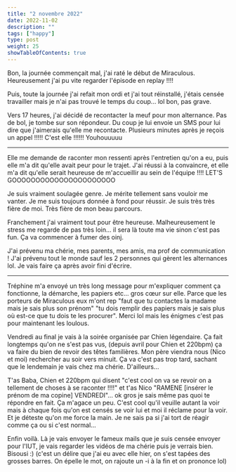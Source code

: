 ```yaml
---
title: "2 novembre 2022"
date: 2022-11-02
description: ""
tags: ["happy"]
type: post
weight: 25
showTableOfContents: true
---
```


Bon, la journée commençait mal, j'ai raté le début de Miraculous. Heureusement j'ai pu vite regarder l'épisode en replay !!!!

Puis, toute la journée j'ai refait mon ordi et j'ai tout réinstallé, j'étais censée travailler mais je n'ai pas trouvé le temps du coup... lol bon, pas grave.

Vers 17 heures, j'ai décidé de recontacter la meuf pour mon alternance. Pas de bol, je tombe sur son répondeur. Du coup je lui envoie un SMS pour lui dire que j'aimerais qu'elle me recontacte. Plusieurs minutes après je reçois un appel !!!!! C'est elle !!!!!! Youhouuuuu
********
Elle me demande de raconter mon ressenti après l'entretien qu'on a eu, puis elle m'a dit qu'elle avait peur pour le trajet. J'ai réussi à la convaincre, et elle m'a dit qu'elle serait heureuse de m'accueillir au sein de l'équipe !!!! LET'S GOOOOOOOOOOOOOOOOOOOOOO

Je suis vraiment soulagée genre. Je mérite tellement sans vouloir me vanter. Je me suis toujours donnée à fond pour réussir. Je suis très très fière de moi. Très fière de mon beau parcours.

Franchement j'ai vraiment tout pour être heureuse. Malheureusement le stress me regarde de pas très loin... il sera là toute ma vie sinon c'est pas fun. Ça va commencer à fumer des oinj.

J'ai prévenu ma chérie, mes parents, mes amis, ma prof de communication ! J'ai prévenu tout le monde sauf les 2 personnes qui gèrent les alternances lol. Je vais faire ça après avoir fini d'écrire.
****
Tréphine m'a envoyé un très long message pour m'expliquer comment ça fonctionne, la démarche, les papiers etc... gros cœur sur elle. Parce que les porteurs de Miraculous eux m'ont rep "faut que tu contactes la madame mais je sais plus son prénom" "tu dois remplir des papiers mais je sais plus où est-ce que tu dois te les procurer". Merci lol mais les énigmes c'est pas pour maintenant les loulous.

Vendredi au final je vais à la soirée organisée par Chien légendaire. Ça fait longtemps qu'on ne s'est pas vus, (depuis avril pour Chien et 220bpm) ça va faire du bien de revoir des têtes familières. Mon père viendra nous (Nico et moi) rechercher au soir vers minuit. Ça va c'est pas trop tard, sachant que le lendemain je vais chez ma chérie. D'ailleurs...

T'as Baba, Chien et 220bpm qui disent "c'est cool on va se revoir on a tellement de choses à se raconter !!!!" et t'as Nico "RAMENE [insérer le prénom de ma copine] VENDREDI"... ok gros je sais même pas quoi te répondre en fait. Ça m'agace un peu. C'est cool qu'il veuille autant la voir mais à chaque fois qu'on est censés se voir lui et moi il réclame pour la voir. Et je déteste qu'on me force la main. Je ne sais pa si j'ai tort de réagir comme ça ou si c'est normal...

Enfin voilà. Là je vais envoyer le fameux mails que je suis censée envoyer pour l'IUT, je vais regarder les vidéos de ma chérie puis je verrais bien. Bisousi :) (c'est un délire que j'ai eu avec elle hier, on s'est tapées des grosses barres. On épelle le mot, on rajoute un -i à la fin et on prononce lol)